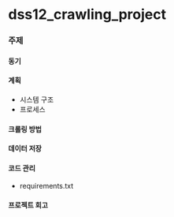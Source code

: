 
dss12_crawling_project
====================================

### 주제

#### 동기

#### 계획
- 시스템 구조
- 프로세스

#### 크롤링 방법

#### 데이터 저장

#### 코드 관리
- requirements.txt

#### 프로젝트 회고
